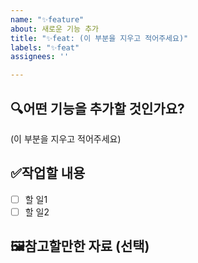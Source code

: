 ```yaml
---
name: "✨feature"
about: 새로운 기능 추가
title: "✨feat: (이 부분을 지우고 적어주세요)"
labels: "✨feat"
assignees: ''

---
```


## 🔍어떤 기능을 추가할 것인가요?
<!--
연관된 이슈 번호를 적어주세요!
ex) #1 
-->

(이 부분을 지우고 적어주세요)


## ✅작업할 내용
<!--
어떤 작업들을 할 건가요?
체크박스에 적어주세요!
-->

- [ ] 할 일1
- [ ] 할 일2

## 🖼️참고할만한 자료 (선택)
